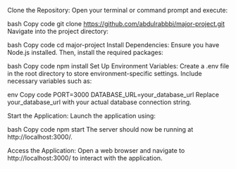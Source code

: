 Clone the Repository: Open your terminal or command prompt and execute:

bash
Copy code
git clone https://github.com/abdulrabbbi/major-project.git
Navigate into the project directory:

bash
Copy code
cd major-project
Install Dependencies: Ensure you have Node.js installed. Then, install the required packages:

bash
Copy code
npm install
Set Up Environment Variables: Create a .env file in the root directory to store environment-specific settings. Include necessary variables such as:

env
Copy code
PORT=3000
DATABASE_URL=your_database_url
Replace your_database_url with your actual database connection string.

Start the Application: Launch the application using:

bash
Copy code
npm start
The server should now be running at http://localhost:3000/.

Access the Application: Open a web browser and navigate to http://localhost:3000/ to interact with the application.
